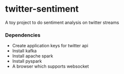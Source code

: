 # twitter-sentiment
A toy project to do sentiment analysis on twitter streams

### Dependencies
* Create application keys for twitter api
* Install kafka
* Install apache spark
* Install pyspark
* A browser which supports websocket
